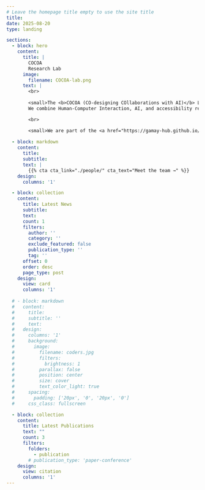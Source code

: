 ```yaml
---
# Leave the homepage title empty to use the site title
title:
date: 2025-08-20
type: landing

sections:
  - block: hero
    content:
      title: |
        COCOA
        Research Lab
      image:
        filename: COCOA-lab.png
      text: |
        <br>
        
        <small>The <b>COCOA (CO-designing COllaborations with AI)</b> Lab explores how humans and AI can collaborate effectively, designing intelligent interactive systems that enhance human productivity and empower diverse users. 
        We combine Human-Computer Interaction, AI, and accessibility research to create  collaborative tools and adaptive interfaces that support real-world tasks and emerging virtual experiences.</small>

        <br>

        <small>We are part of the <a href="https://gamay-hub.github.io/">Graphics and Media at York (GaMaY) Hub</a>.</small>
  
  - block: markdown
    content:
      title:
      subtitle:
      text: |
        {{% cta cta_link="./people/" cta_text="Meet the team →" %}}
    design:
      columns: '1'

  - block: collection
    content:
      title: Latest News
      subtitle:
      text:
      count: 1
      filters:
        author: ''
        category: ''
        exclude_featured: false
        publication_type: ''
        tag: ''
      offset: 0
      order: desc
      page_type: post
    design:
      view: card
      columns: '1'
  
  # - block: markdown
  #   content:
  #     title:
  #     subtitle: ''
  #     text:
  #   design:
  #     columns: '1'
  #     background:
  #       image: 
  #         filename: coders.jpg
  #         filters:
  #           brightness: 1
  #         parallax: false
  #         position: center
  #         size: cover
  #         text_color_light: true
  #     spacing:
  #       padding: ['20px', '0', '20px', '0']
  #     css_class: fullscreen

  - block: collection
    content:
      title: Latest Publications
      text: ""
      count: 3
      filters:
        folders:
          - publication
        # publication_type: 'paper-conference'
    design:
      view: citation
      columns: '1'
---
```

